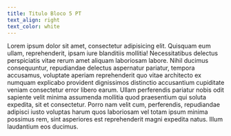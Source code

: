 ```yaml
---
title: Titulo Bloco 5 PT
text_align: right
text_color: white
---
```


Lorem ipsum dolor sit amet, consectetur adipisicing elit. Quisquam eum ullam, reprehenderit, ipsam iure blanditiis mollitia! Necessitatibus delectus perspiciatis vitae rerum amet aliquam laboriosam labore. Nihil ducimus consequuntur, repudiandae delectus aspernatur pariatur, tempora accusamus, voluptate aperiam reprehenderit quo vitae architecto ex numquam explicabo provident dignissimos distinctio accusantium cupiditate veniam consectetur error libero earum. Ullam perferendis pariatur nobis odit sapiente velit minima assumenda mollitia quod praesentium qui soluta expedita, sit et consectetur. Porro nam velit cum, perferendis, repudiandae adipisci iusto voluptas harum quos laboriosam vel totam ipsum minima possimus rem, sint asperiores est reprehenderit magni expedita natus. Illum laudantium eos ducimus.